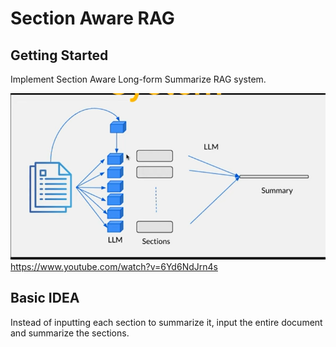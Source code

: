 # Section Aware RAG
## Getting Started

Implement Section Aware Long-form Summarize RAG system.

![section-aware](./section-aware-summarize.png)
https://www.youtube.com/watch?v=6Yd6NdJrn4s

## Basic IDEA

Instead of inputting each section to summarize it, input the entire document and summarize the sections.
